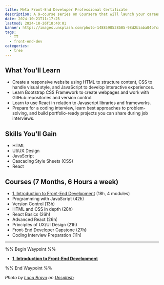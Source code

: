 ```yaml
---
title: Meta Front-End Developer Professional Certificate
description: A 9-course series on Coursera that will launch your career as a front-end developer. Build job-ready skills for an in-demand career and earn a credential from Meta.
date: 2024-10-21T11:17:25
lastmod: 2024-10-26T18:40:01
banner: https://images.unsplash.com/photo-1488590528505-98d2b5aba04b?crop=entropy&cs=tinysrgb&fit=max&fm=jpg&ixid=M3wzNjAwOTd8MHwxfHNlYXJjaHwxMHx8d2VifGVufDB8MHx8fDE3Mjk5ODI0MjZ8MA&ixlib=rb-4.0.3&q=80&w=1080
tags:
  - IT
  - front-end-dev
categories:
  - tree
---
```

  
## What You'll Learn  
  
- Create a responsive website using HTML to structure content, CSS to handle visual style, and JavaScript to develop interactive experiences.  
- Learn Bootstrap CSS Framework to create webpages and work with GitHub repositories and version control.  
- Learn to use React in relation to Javascript libraries and frameworks.  
- Prepare for a coding interview, learn best approaches to problem-solving, and build portfolio-ready projects you can share during job interviews.  
  
## Skills You'll Gain  
  
- HTML  
- UI/UX Design  
- JavaScript  
- Cascading Style Sheets (CSS)  
- React  
  
## Courses (7 Months, 6 Hours a week)  
  
- [1. Introduction to Front-End Development](./1.%20Introduction%20to%20Front-End%20Development/_index.md) (18h, 4 modules)  
- Programming with JavaScript (42h)  
- Version Control (13h)  
- HTML and CSS in depth (28h)  
- React Basics (26h)  
- Advanced React (26h)  
- Principles of UX/UI Design (21h)  
- Front-End Developer Capstone (27h)  
- Coding Interview Preparation (11h)  
  
---  
  
%% Begin Waypoint %%  
- **[1. Introduction to Front-End Development](./1.%20Introduction%20to%20Front-End%20Development/_index.md)**  
  
%% End Waypoint %%  
  
  
*Photo by [Luca Bravo](https://unsplash.com/@lucabravo?utm_source=Obsidian%20Image%20Inserter%20Plugin&utm_medium=referral) on [Unsplash](https://unsplash.com/?utm_source=Obsidian%20Image%20Inserter%20Plugin&utm_medium=referral)*  

